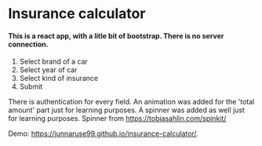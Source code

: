 # Insurance calculator

#### This is a react app, with a litle bit of bootstrap. There is no server connection.

1) Select brand of a car
2) Select year of car
3) Select kind of insurance
4) Submit

There is authentication for every field. An animation was added for the 'total amount' part just for learning purposes. A spinner was added as well just for learning purposes. Spinner from https://tobiasahlin.com/spinkit/

Demo:  https://junnaruse99.github.io/insurance-calculator/.

